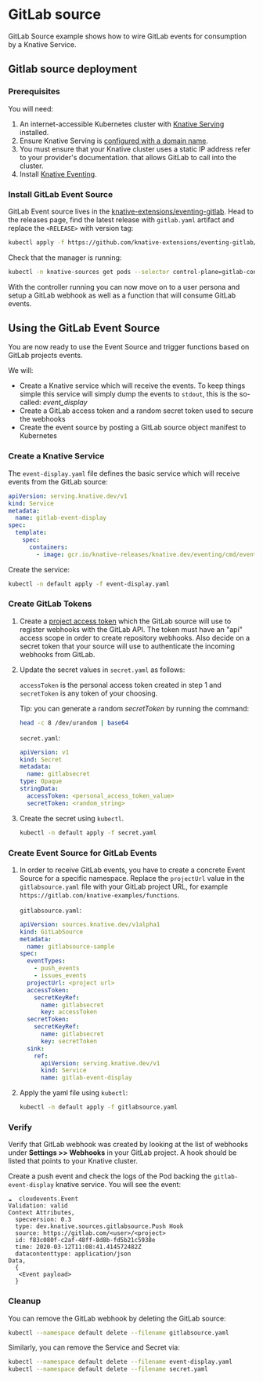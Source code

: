 # GitLab source

GitLab Source example shows how to wire GitLab events for consumption by a
Knative Service.

## Gitlab source deployment

### Prerequisites

You will need:

1. An internet-accessible Kubernetes cluster with [Knative Serving](https://knative.dev/docs/install/serving/install-serving-with-yaml) installed.
1. Ensure Knative Serving is [configured with a domain name](https://knative.dev/docs/serving/using-a-custom-domain).
1. You must ensure that your Knative cluster uses a static IP address refer to your provider's documentation.
   that allows GitLab to call into the cluster.
1. Install [Knative Eventing](https://knative.dev/docs/install/eventing/install-eventing-with-yaml).

### Install GitLab Event Source

GitLab Event source lives in the [knative-extensions/eventing-gitlab](https://github.com/knative-extensions/eventing-gitlab). Head to the releases page, find the latest release with `gitlab.yaml`
artifact and replace the `<RELEASE>` with version tag:

```bash
kubectl apply -f https://github.com/knative-extensions/eventing-gitlab/releases/download/<RELEASE>/gitlab.yaml
```

Check that the manager is running:

```bash
kubectl -n knative-sources get pods --selector control-plane=gitlab-controller-manager
```

With the controller running you can now move on to a user persona and setup a
GitLab webhook as well as a function that will consume GitLab events.

## Using the GitLab Event Source

You are now ready to use the Event Source and trigger functions based on GitLab
projects events.

We will:

- Create a Knative service which will receive the events. To keep things simple
  this service will simply dump the events to `stdout`, this is the so-called:
  _event_display_
- Create a GitLab access token and a random secret token used to secure the
  webhooks
- Create the event source by posting a GitLab source object manifest to
  Kubernetes

### Create a Knative Service

The `event-display.yaml` file defines the basic service which will
receive events from the GitLab source:

```yaml
apiVersion: serving.knative.dev/v1
kind: Service
metadata:
  name: gitlab-event-display
spec:
  template:
    spec:
      containers:
        - image: gcr.io/knative-releases/knative.dev/eventing/cmd/event_display
```

Create the service:

```bash
kubectl -n default apply -f event-display.yaml
```

### Create GitLab Tokens

1. Create a
   [project access token](https://docs.gitlab.com/ee/user/project/settings/project_access_tokens.html)
   which the GitLab source will use to register webhooks with the GitLab API.
   The token must have an "api" access scope in order to create repository
   webhooks. Also decide on a secret token that your source will use to
   authenticate the incoming webhooks from GitLab.

1. Update the secret values in `secret.yaml` as follows:

   `accessToken` is the personal access token created in step 1 and
   `secretToken` is any token of your choosing.

   Tip: you can generate a random _secretToken_ by running the command:

   ```bash
   head -c 8 /dev/urandom | base64
   ```

   `secret.yaml`:

   ```yaml
   apiVersion: v1
   kind: Secret
   metadata:
     name: gitlabsecret
   type: Opaque
   stringData:
     accessToken: <personal_access_token_value>
     secretToken: <random_string>
   ```

1. Create the secret using `kubectl`.

   ```bash
   kubectl -n default apply -f secret.yaml
   ```

### Create Event Source for GitLab Events

1. In order to receive GitLab events, you have to create a concrete Event Source
   for a specific namespace. Replace the `projectUrl` value in the
   `gitlabsource.yaml` file with your GitLab project URL, for example
   `https://gitlab.com/knative-examples/functions`.

   `gitlabsource.yaml`:

   ```yaml
   apiVersion: sources.knative.dev/v1alpha1
   kind: GitLabSource
   metadata:
     name: gitlabsource-sample
   spec:
     eventTypes:
       - push_events
       - issues_events
     projectUrl: <project url>
     accessToken:
       secretKeyRef:
         name: gitlabsecret
         key: accessToken
     secretToken:
       secretKeyRef:
         name: gitlabsecret
         key: secretToken
     sink:
       ref:
         apiVersion: serving.knative.dev/v1
         kind: Service
         name: gitlab-event-display
   ```

1. Apply the yaml file using `kubectl`:

   ```bash
   kubectl -n default apply -f gitlabsource.yaml
   ```

### Verify

Verify that GitLab webhook was created by looking at the list of webhooks under
**Settings >> Webhooks** in your GitLab project. A hook should be listed
that points to your Knative cluster.

Create a push event and check the logs of the Pod backing the
`gitlab-event-display` knative service. You will see the event:

```
☁️  cloudevents.Event
Validation: valid
Context Attributes,
  specversion: 0.3
  type: dev.knative.sources.gitlabsource.Push Hook
  source: https://gitlab.com/<user>/<project>
  id: f83c080f-c2af-48ff-8d8b-fd5b21c5938e
  time: 2020-03-12T11:08:41.414572482Z
  datacontenttype: application/json
Data,
  {
   <Event payload>
  }
```

### Cleanup

You can remove the GitLab webhook by deleting the GitLab source:

```bash
kubectl --namespace default delete --filename gitlabsource.yaml
```

Similarly, you can remove the Service and Secret via:

```bash
kubectl --namespace default delete --filename event-display.yaml
kubectl --namespace default delete --filename secret.yaml

```
